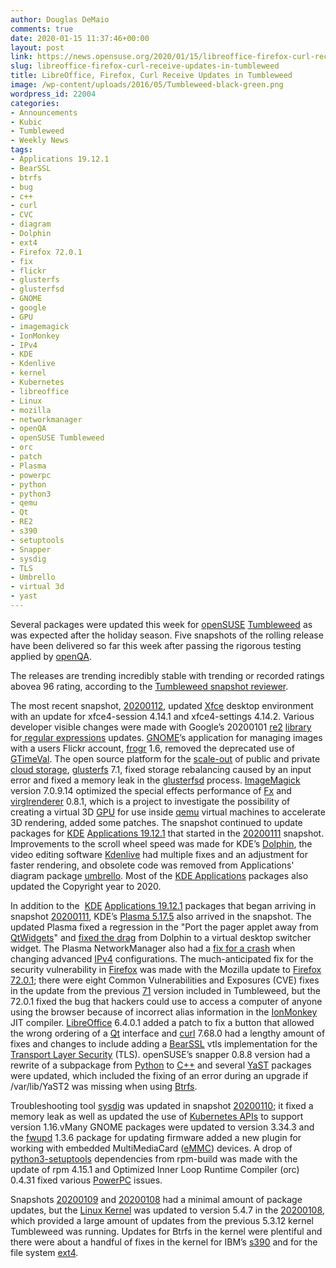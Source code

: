 ```yaml
---
author: Douglas DeMaio
comments: true
date: 2020-01-15 11:37:46+00:00
layout: post
link: https://news.opensuse.org/2020/01/15/libreoffice-firefox-curl-receive-updates-in-tumbleweed/
slug: libreoffice-firefox-curl-receive-updates-in-tumbleweed
title: LibreOffice, Firefox, Curl Receive Updates in Tumbleweed
image: /wp-content/uploads/2016/05/Tumbleweed-black-green.png
wordpress_id: 22004
categories:
- Announcements
- Kubic
- Tumbleweed
- Weekly News
tags:
- Applications 19.12.1
- BearSSL
- btrfs
- bug
- c++
- curl
- CVC
- diagram
- Dolphin
- ext4
- Firefox 72.0.1
- fix
- flickr
- glusterfs
- glusterfsd
- GNOME
- google
- GPU
- imagemagick
- IonMonkey
- IPv4
- KDE
- Kdenlive
- kernel
- Kubernetes
- libreoffice
- Linux
- mozilla
- networkmanager
- openQA
- openSUSE Tumbleweed
- orc
- patch
- Plasma
- powerpc
- python
- python3
- qemu
- Qt
- RE2
- s390
- setuptools
- Snapper
- sysdig
- TLS
- Umbrello
- virtual 3d
- yast
---
```


Several packages were updated this week for [openSUSE](https://www.opensuse.org/) [Tumbleweed](https://en.opensuse.org/Portal:Tumbleweed) as was expected after the holiday season. Five snapshots of the rolling release have been delivered so far this week after passing the rigorous testing applied by [openQA](http://open.qa/).

The releases are trending incredibly stable with trending or recorded ratings abovea 96 rating, according to the [Tumbleweed snapshot reviewer](http://review.tumbleweed.boombatower.com/).

The most recent snapshot, [20200112](https://lists.opensuse.org/opensuse-factory/2020-01/msg00202.html), updated [Xfce](https://www.xfce.org/) desktop environment with an update for xfce4-session 4.14.1 and xfce4-settings 4.14.2. Various developer visible changes were made with Google’s 20200101 [re2](https://github.com/google/re2) [library](https://en.wikipedia.org/wiki/Library_(computing)) for[ regular expressions](https://en.wikipedia.org/wiki/Regular_expression) updates. [GNOME](https://www.gnome.org/)’s application for managing images with a users Flickr account, [frogr](https://wiki.gnome.org/Apps/Frogr) 1.6, removed the deprecated use of [GTimeVal](https://people.gnome.org/~ryanl/glib-docs/glib-Date-and-Time-Functions.html#GTimeVal). The open source platform for the [scale-out](https://en.wikipedia.org/wiki/Scale-out) of public and private[ cloud storage](https://en.wikipedia.org/wiki/Cloud_storage), [glusterfs](https://www.gluster.org/) 7.1, fixed storage rebalancing caused by an input error and fixed a memory leak in the [glusterfsd](https://github.com/gluster/glusterfs/blob/master/glusterfsd/src/glusterfsd.c) process. [ImageMagick](https://www.imagemagick.org/) version 7.0.9.14 optimized the special effects performance of [Fx](https://imagemagick.org/script/fx.php) and [virglrenderer](https://gitlab.freedesktop.org/virgl/virglrenderer) 0.8.1, which is a project to investigate the possibility of creating a virtual 3D [GPU](https://en.wikipedia.org/wiki/Graphics_processing_unit) for use inside [qemu](https://en.wikipedia.org/wiki/QEMU) virtual machines to accelerate 3D rendering, added some patches. The snapshot continued to update packages for [KDE](https://kde.org/) [Applications 19.12.1](https://kde.org/announcements/releases/19.12.1/) that started in the [20200111](https://lists.opensuse.org/opensuse-factory/2020-01/msg00197.html) snapshot. Improvements to the scroll wheel speed was made for KDE’s [Dolphin](https://kde.org/applications/system/dolphin/), the video editing software [Kdenlive](https://kdenlive.org/en/) had multiple fixes and an adjustment for faster rendering, and obsolete code was removed from Applications' diagram package [umbrello](https://umbrello.kde.org/). Most of the [KDE Applications](https://kde.org/applications/) packages also updated the Copyright year to 2020.

In addition to the  [KDE](https://kde.org/) [Applications 19.12.1](https://kde.org/announcements/releases/19.12.1/) packages that began arriving in snapshot [20200111](https://lists.opensuse.org/opensuse-factory/2020-01/msg00197.html), KDE’s [Plasma 5.17.5](https://kde.org/announcements/plasma-5.17.5.php) also arrived in the snapshot. The updated Plasma fixed a regression in the "Port the pager applet away from [QtWidgets](https://doc.qt.io/qt-5/qtwidgets-index.html)" and [fixed the drag](https://bugs.kde.org/show_bug.cgi?id=415423) from Dolphin to a virtual desktop switcher widget. The Plasma NetworkManager also had a [fix for a crash](https://bugs.kde.org/show_bug.cgi?id=415856) when changing advanced [IPv4](https://en.wikipedia.org/wiki/IPv4) configurations. The much-anticipated fix for the security vulnerability in [Firefox](https://www.mozilla.org/en-US/) was made with the Mozilla update to [Firefox 72.0.1](https://www.mozilla.org/en-US/firefox/72.0.1/releasenotes/); there were eight Common Vulnerabilities and Exposures (CVE) fixes in the update from the previous [71](https://www.mozilla.org/en-US/firefox/71.0/releasenotes/) version included in Tumbleweed, but the 72.0.1 fixed the bug that hackers could use to access a computer of anyone using the browser because of incorrect alias information in the [IonMonkey](https://wiki.mozilla.org/IonMonkey) JIT compiler. [LibreOffice](https://www.libreoffice.org/) 6.4.0.1 added a patch to fix a button that allowed the wrong ordering of a [Qt](https://www.qt.io/) interface and [curl](https://curl.haxx.se/) 7.68.0 had a lengthy amount of fixes and changes to include adding a [BearSSL](https://bearssl.org/) vtls implementation for the [Transport Layer Security](https://en.wikipedia.org/wiki/Transport_Layer_Security) (TLS). openSUSE’s snapper 0.8.8 version had a rewrite of a subpackage from [Python](https://www.python.org/) to [C++](http://www.cplusplus.com/) and several [YaST](https://yast.opensuse.org/) packages were updated, which included the fixing of an error during an upgrade if /var/lib/YaST2 was missing when using [Btrfs](https://en.wikipedia.org/wiki/Btrfs).

Troubleshooting tool [sysdig](https://github.com/draios/sysdig/releases) was updated in snapshot [20200110](https://lists.opensuse.org/opensuse-factory/2020-01/msg00188.html); it fixed a memory leak as well as updated the use of [Kubernetes APIs](https://kubernetes.io/docs/concepts/overview/kubernetes-api/) to support version 1.16.vMany GNOME packages were updated to version 3.34.3 and the [fwupd](https://fwupd.org/) 1.3.6 package for updating firmware added a new plugin for working with embedded MultiMediaCard ([eMMC](https://en.wikipedia.org/wiki/MultiMediaCard)) devices. A drop of [python3-setuptools](https://pypi.org/project/setuptools/) dependencies from rpm-build was made with the update of rpm 4.15.1 and Optimized Inner Loop Runtime Compiler (orc) 0.4.31 fixed various [PowerPC](https://en.wikipedia.org/wiki/PowerPC) issues.

Snapshots [20200109](https://lists.opensuse.org/opensuse-factory/2020-01/msg00186.html) and [20200108](https://lists.opensuse.org/opensuse-factory/2020-01/msg00177.html) had a minimal amount of package updates, but the [Linux Kernel](https://www.kernel.org/) was updated to version 5.4.7 in the [20200108](https://lists.opensuse.org/opensuse-factory/2020-01/msg00177.html), which provided a large amount of updates from the previous 5.3.12 kernel Tumbleweed was running. Updates for Btrfs in the kernel were plentiful and there were about a handful of fixes in the kernel for IBM’s [s390](https://en.wikipedia.org/wiki/IBM_System/390) and for the file system [ext4](https://en.wikipedia.org/wiki/Ext4).
